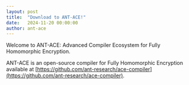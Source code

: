 ```yaml
---
layout: post
title:  "Download to ANT-ACE!"
date:   2024-11-20 00:00:00
author: ant-ace
---
```


Welcome to ANT-ACE: Advanced Compiler Ecosystem for Fully Homomorphic Encryption.

ANT-ACE is an open-source compiler for Fully Homomorphic Encryption available at [https://github.com/ant-research/ace-compiler](https://github.com/ant-research/ace-compiler).
